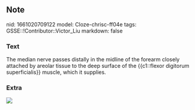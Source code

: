 ## Note
nid: 1661020709122
model: Cloze-chrisc-ff04e
tags: GSSE::!Contributor::Victor_Liu
markdown: false

### Text
The median nerve passes distally in the midline of the forearm closely attached by areolar tissue to the deep surface of the {{c1::flexor digitorum superficialis}} muscle, which it supplies.

### Extra
<img src="paste-d5e1e6fb481bf9d2f29739f176be67c0402a0f8f.jpg">
